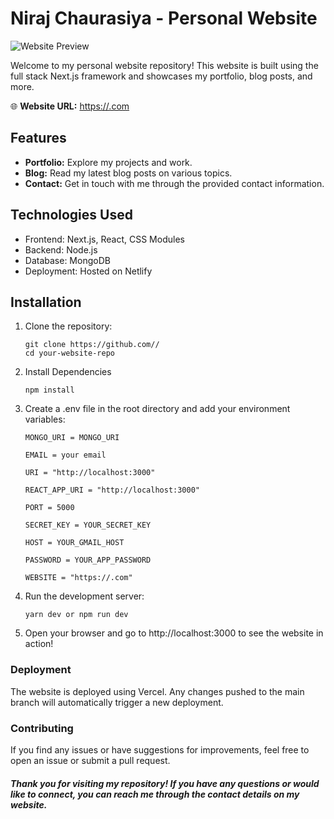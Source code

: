 # Niraj Chaurasiya - Personal Website

![Website Preview](https://.com/assests/mywebsite.png)

Welcome to my personal website repository! This website is built using the full stack Next.js framework and showcases my portfolio, blog posts, and more.

🌐 **Website URL:** [https://.com](https://.com)

## Features

- **Portfolio:** Explore my projects and work.
- **Blog:** Read my latest blog posts on various topics.
- **Contact:** Get in touch with me through the provided contact information.

## Technologies Used

- Frontend: Next.js, React, CSS Modules
- Backend: Node.js
- Database: MongoDB
- Deployment: Hosted on Netlify

## Installation

1. Clone the repository:

   ```
   git clone https://github.com//
   cd your-website-repo
   ```

2. Install Dependencies
   ```
   npm install
   ```
3. Create a .env file in the root directory and add your environment variables:

   ```
   MONGO_URI = MONGO_URI

   EMAIL = your email

   URI = "http://localhost:3000"

   REACT_APP_URI = "http://localhost:3000"

   PORT = 5000

   SECRET_KEY = YOUR_SECRET_KEY

   HOST = YOUR_GMAIL_HOST

   PASSWORD = YOUR_APP_PASSWORD

   WEBSITE = "https://.com"
   ```

4. Run the development server:

   ```
   yarn dev or npm run dev
   ```

5. Open your browser and go to http://localhost:3000 to see the website in action!

### Deployment

The website is deployed using Vercel. Any changes pushed to the main branch will automatically trigger a new deployment.

### Contributing

If you find any issues or have suggestions for improvements, feel free to open an issue or submit a pull request.

##### Thank you for visiting my repository! If you have any questions or would like to connect, you can reach me through the contact details on my website.
